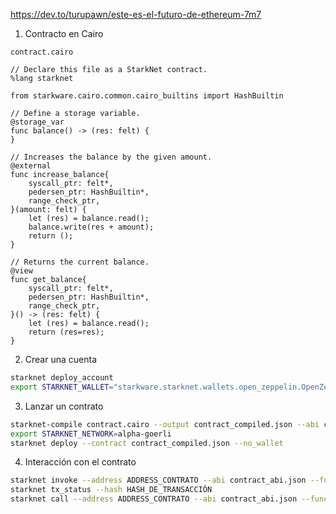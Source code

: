 https://dev.to/turupawn/este-es-el-futuro-de-ethereum-7m7

1. Contracto en Cairo

`contract.cairo`
```cairo
// Declare this file as a StarkNet contract.
%lang starknet

from starkware.cairo.common.cairo_builtins import HashBuiltin

// Define a storage variable.
@storage_var
func balance() -> (res: felt) {
}

// Increases the balance by the given amount.
@external
func increase_balance{
    syscall_ptr: felt*,
    pedersen_ptr: HashBuiltin*,
    range_check_ptr,
}(amount: felt) {
    let (res) = balance.read();
    balance.write(res + amount);
    return ();
}

// Returns the current balance.
@view
func get_balance{
    syscall_ptr: felt*,
    pedersen_ptr: HashBuiltin*,
    range_check_ptr,
}() -> (res: felt) {
    let (res) = balance.read();
    return (res=res);
}
```

2. Crear una cuenta

```bash
starknet deploy_account
export STARKNET_WALLET="starkware.starknet.wallets.open_zeppelin.OpenZeppelinAccount"
```

3. Lanzar un contrato

```bash
starknet-compile contract.cairo --output contract_compiled.json --abi contract_abi.json
export STARKNET_NETWORK=alpha-goerli
starknet deploy --contract contract_compiled.json --no_wallet
```

4. Interacción con el contrato

```bash
starknet invoke --address ADDRESS_CONTRATO --abi contract_abi.json --function increase_balance --inputs 1234 --max_fee 25607578957226
starknet tx_status --hash HASH_DE_TRANSACCIÓN
starknet call --address ADDRESS_CONTRATO --abi contract_abi.json --function get_balance
```
